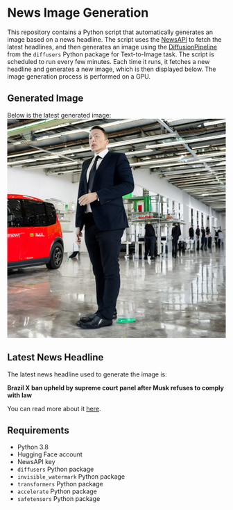 # News Image Generation
This repository contains a Python script that automatically generates an image based on a news headline. The script uses the [NewsAPI](https://newsapi.org/) to fetch the latest headlines, and then generates an image using the [DiffusionPipeline](https://github.com/huggingface/diffusers) from the `diffusers` Python package for Text-to-Image task.
The script is scheduled to run every few minutes. Each time it runs, it fetches a new headline and generates a new image, which is then displayed below. The image generation process is performed on a GPU.

## Generated Image
Below is the latest generated image:
![Generated Image](image.png)

## Latest News Headline
The latest news headline used to generate the image is:

**Brazil X ban upheld by supreme court panel after Musk refuses to comply with law**

You can read more about it [here](https://news.google.com/rss/articles/CBMieEFVX3lxTFBUS3FNMUo1eW5abG4taHNRcGY3Z1IzeHg4T1RWRjNpRlktem1yOW5WT1dGYmZIQ1NPZ29fOUVZQ1FLNENkUjNHUGs4alpjLXo0NmxxQUtXMDlfWTdQdWk0Mk1HMnZuc1BNazlnc0hLVUdERzZQb1JJNA?oc=5).

## Requirements
- Python 3.8
- Hugging Face account
- NewsAPI key
- `diffusers` Python package
- `invisible_watermark` Python package
- `transformers` Python package
- `accelerate` Python package
- `safetensors` Python package

